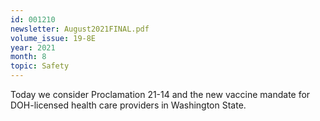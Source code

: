 ```yaml
---
id: 001210
newsletter: August2021FINAL.pdf
volume_issue: 19-8E
year: 2021
month: 8
topic: Safety
---
```


Today we consider Proclamation 21-14 and the new vaccine mandate for DOH-licensed health care providers in Washington State.